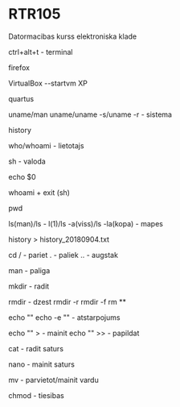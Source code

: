 # RTR105
Datormacibas kurss elektroniska klade

ctrl+alt+t - terminal

firefox

VirtualBox --startvm XP

quartus

uname/man uname/uname -s/uname -r - sistema

history 

who/whoami - lietotajs

sh - valoda

echo $0

whoami + exit (sh)

pwd

ls(man)/ls - l(1)/ls -a(viss)/ls -la(kopa) - mapes

history > history_20180904.txt

cd / - pariet . - paliek .. - augstak

man - paliga

mkdir - radit

rmdir - dzest rmdir -r rmdir -f rm **

echo "" echo -e "" - atstarpojums

echo "" > - mainit echo "" >> - papildat

cat - radit saturs

nano - mainit saturs

mv - parvietot/mainit vardu

chmod - tiesibas
